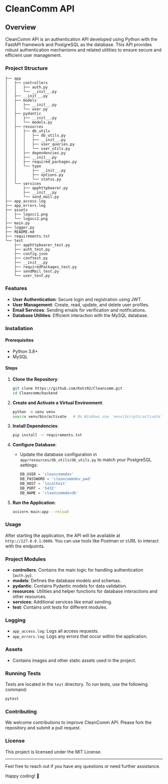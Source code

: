 # CleanComm API

## Overview

CleanComm API is an authentication API developed using Python with the FastAPI framework and PostgreSQL as the database. This API provides robust authentication mechanisms and related utilities to ensure secure and efficient user management.

### Project Structure

```text
├── app
│   ├── controllers
│   │   ├── auth.py
│   │   └── __init__.py
│   ├── __init__.py
│   ├── models
│   │   ├── __init__.py
│   │   └── user.py
│   ├── pydantic
│   │   ├── __init__.py
│   │   └── models.py
│   ├── resources
│   │   ├── db_utils
│   │   │   ├── db_utils.py
│   │   │   ├── __init__.py
│   │   │   ├── user_queries.py
│   │   │   └── user_utils.py
│   │   ├── dependencies.py
│   │   ├── __init__.py
│   │   ├── required_packages.py
│   │   └── type
│   │       ├── __init__.py
│   │       ├── options.py
│   │       └── status.py
│   └── services
│       ├── apphttpbearer.py
│       ├── __init__.py
│       └── send_mail.py
├── app_access.log
├── app_errors.log
├── assets
│   ├── logocc1.png
│   └── logocc2.png
├── main.py
├── logger.py
├── README.md
├── requirements.txt
└── test
    ├── apphttpbearer_test.py
    ├── auth_test.py
    ├── config.json
    ├── conftest.py
    ├── __init__.py
    ├── requiredPackages_test.py
    ├── sendMail_test.py
    └── user_test.py
```

### Features

- **User Authentication**: Secure login and registration using JWT.
- **User Management**: Create, read, update, and delete user profiles.
- **Email Services**: Sending emails for verification and notifications.
- **Database Utilities**: Efficient interaction with the MySQL database.

### Installation

#### Prerequisites

- Python 3.8+
- MySQL

#### Steps

1. **Clone the Repository**:

    ```sh
    git clone https://github.com/Katz92/Cleancomm.git
    cd Cleancomm/backend
    ```

2. **Create and Activate a Virtual Environment**:

    ```sh
    python -m venv venv
    source venv/bin/activate   # On Windows use `venv\Scripts\activate`
    ```

3. **Install Dependencies**:

    ```sh
    pip install -r requirements.txt
    ```

4. **Configure Database**:
    - Update the database configuration in `app/resources/db_utils/db_utils.py` to match your PostgreSQL settings:

        ```python
        DB_USER = 'cleancommdev'
        DB_PASSWORD = 'cleancommdev_pwd'
        DB_HOST = 'localhost'
        DB_PORT = '5432'
        DB_NAME = 'cleancommdevdb'
        ```

5. **Run the Application**:

    ```sh
    uvicorn main:app --reload
    ```

### Usage

After starting the application, the API will be available at `http://127.0.0.1:8000`. You can use tools like Postman or cURL to interact with the endpoints.

### Project Modules

- **controllers**: Contains the main logic for handling authentication (`auth.py`).
- **models**: Defines the database models and schemas.
- **pydantic**: Contains Pydantic models for data validation.
- **resources**: Utilities and helper functions for database interactions and other resources.
- **services**: Additional services like email sending.
- **test**: Contains unit tests for different modules.

### Logging

- `app_access.log`: Logs all access requests.
- `app_errors.log`: Logs any errors that occur within the application.

### Assets

- Contains images and other static assets used in the project.

### Running Tests

Tests are located in the `test` directory. To run tests, use the following command:

```sh
pytest
```

### Contributing

We welcome contributions to improve CleanComm API. Please fork the repository and submit a pull request.

### License

This project is licensed under the MIT License.

---

Feel free to reach out if you have any questions or need further assistance.

Happy coding! 🚀
